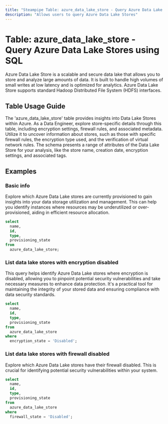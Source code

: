 ```yaml
---
title: "Steampipe Table: azure_data_lake_store - Query Azure Data Lake Store using SQL"
description: "Allows users to query Azure Data Lake Stores"
---
```


# Table: azure_data_lake_store - Query Azure Data Lake Stores using SQL

Azure Data Lake Store is a scalable and secure data lake that allows you to store and analyze large amounts of data. It is built to handle high volumes of small writes at low latency and is optimized for analytics. Azure Data Lake Store supports standard Hadoop Distributed File System (HDFS) interfaces.

## Table Usage Guide

The 'azure_data_lake_store' table provides insights into Data Lake Stores within Azure. As a Data Engineer, explore store-specific details through this table, including encryption settings, firewall rules, and associated metadata. Utilize it to uncover information about stores, such as those with specific firewall rules, the encryption type used, and the verification of virtual network rules. The schema presents a range of attributes of the Data Lake Store for your analysis, like the store name, creation date, encryption settings, and associated tags.

## Examples

### Basic info
Explore which Azure Data Lake stores are currently provisioned to gain insights into your data storage utilization and management. This can help you identify instances where resources may be underutilized or over-provisioned, aiding in efficient resource allocation.

```sql
select
  name,
  id,
  type,
  provisioning_state
from
  azure_data_lake_store;
```

### List data lake stores with encryption disabled
This query helps identify Azure Data Lake stores where encryption is disabled, allowing you to pinpoint potential security vulnerabilities and take necessary measures to enhance data protection. It's a practical tool for maintaining the integrity of your stored data and ensuring compliance with data security standards.

```sql
select
  name,
  id,
  type,
  provisioning_state
from
  azure_data_lake_store
where
  encryption_state = 'Disabled';
```

### List data lake stores with firewall disabled
Explore which Azure Data Lake stores have their firewall disabled. This is crucial for identifying potential security vulnerabilities within your system.

```sql
select
  name,
  id,
  type,
  provisioning_state
from
  azure_data_lake_store
where
  firewall_state = 'Disabled';
```